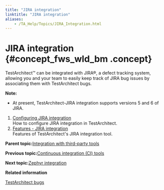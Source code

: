 ```yaml
--- 
title: "JIRA integration"
linktitle: "JIRA integration"
aliases: 
    - /TA_Help/Topics/JIRA_Integration.html
---
```

# JIRA integration {#concept_fws_wld_bm .concept}

TestArchitect™ can be integrated with JIRA®, a defect tracking system, allowing you and your team to easily keep track of JIRA bug issues by associating them with TestArchitect bugs.

**Note:**

-   At present, TestArchitect-JIRA integration supports versions 5 and 6 of JIRA.

1.  [Configuring JIRA integration](../../TA_Help/Topics/JIRA_configuration.html)  
How to configure JIRA integration in TestArchitect.
2.  [Features - JIRA integration](../../TA_Help/Topics/JIRA_features.html)  
Features of TestArchitect's JIRA integration tool.

**Parent topic:**[Integration with third-party tools](../../TA_Help/Topics/Integration_def.html)

**Previous topic:**[Continuous integration \(CI\) tools](../../TA_Help/Topics/Integration_xUnit.html)

**Next topic:**[Zephyr integration](../../TA_Help/Topics/ug_Zephyr.html)

**Related information**  


[TestArchitect bugs](../../TA_Help/Topics/Bugs.html)

